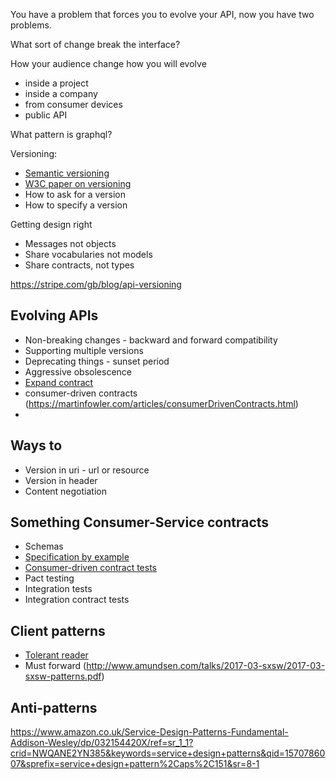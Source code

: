 
You have a problem that forces you to evolve your API, now you have two problems. 

What sort of change break the interface?

How your audience change how you will evolve
* inside a project
* inside a company
* from consumer devices
* public API

What pattern is graphql?

Versioning:
* [Semantic versioning](semantic-versioning.md)
* [W3C paper on versioning](https://www.w3.org/2001/tag/doc/versioning)
* How to ask for a version
* How to specify a version

Getting design right
* Messages not objects
* Share vocabularies not models
* Share contracts, not types

https://stripe.com/gb/blog/api-versioning

## Evolving APIs
* Non-breaking changes - backward and forward compatibility
* Supporting multiple versions
* Deprecating things - sunset period
* Aggressive obsolescence
* [Expand contract](expand-contract.md)
* consumer-driven contracts (https://martinfowler.com/articles/consumerDrivenContracts.html)
* 

## Ways to 
* Version in uri - url or resource
* Version in header
* Content negotiation

## Something Consumer-Service contracts
* Schemas
* [Specification by example](https://www.thoughtworks.com/insights/blog/specification-example)
* [Consumer-driven contract tests](consumer-driven-contract-tests.md)
* Pact testing
* Integration tests
* Integration contract tests


## Client patterns
* [Tolerant reader](tolerant-reader.md)
* Must forward (http://www.amundsen.com/talks/2017-03-sxsw/2017-03-sxsw-patterns.pdf)

## Anti-patterns


https://www.amazon.co.uk/Service-Design-Patterns-Fundamental-Addison-Wesley/dp/032154420X/ref=sr_1_1?crid=NWQANE2YN385&keywords=service+design+patterns&qid=1570786007&sprefix=service+design+pattern%2Caps%2C151&sr=8-1
